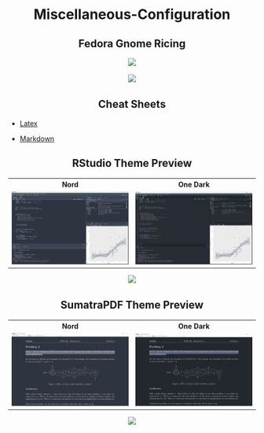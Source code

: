 <h1 align="center">Miscellaneous-Configuration</h1>

<h2 align="center">Fedora Gnome Ricing</h2>

<div align="center">
<img src="Linux%20Ricing/README.assets/Linux_Ricing.png" width="300">

[![](https://img.shields.io/badge/Visit%20Here-100000?style=for-the-badge&logoColor=white)](https://github.com/Sang-Buster/Miscellaneous-Configuration/tree/main/Linux%20Ricing)
</div>



<h2 align="center">Cheat Sheets</h2>

- [Latex](https://github.com/Sang-Buster/Miscellaneous-Configuration/blob/main/Cheat%20Sheets/Latex.pdf)

- [Markdown](https://github.com/Sang-Buster/Miscellaneous-Configuration/blob/main/Cheat%20Sheets/Markdown.pdf)



<h2 align="center">RStudio Theme Preview</h2>

<div align="center">
<table>
  <tr>
    <th>Nord</th>
    <th>One Dark</th>
  </tr>
  <tr>
    <td><img src="/RStudio%20Themes/README.assets/Nord%20Theme%20Preview.png" width="500" /></td>
    <td><img src="/RStudio%20Themes/README.assets/One-Dark%20Theme%20Preview.png" width="500" /></td>
  </tr>
</table>

[![](https://img.shields.io/badge/Visit%20Here-100000?style=for-the-badge&logoColor=white)](https://github.com/Sang-Buster/Miscellaneous-Configuration/tree/main/RStudio%20Themes)
</div>



<h2 align="center">SumatraPDF Theme Preview</h2>

<div align="center">
<table>
  <tr>
    <th>Nord</th>
    <th>One Dark</th>
  </tr>
  <tr>
    <td><img src="/SumatraPDF%20Themes/README.assets/Nord.png" width="500" /></td>
    <td><img src="/SumatraPDF%20Themes/README.assets/One-Dark.png" width="500" /></td>
  </tr>
</table>

[![](https://img.shields.io/badge/Visit%20Here-100000?style=for-the-badge&logoColor=white)](https://github.com/Sang-Buster/Miscellaneous-Configuration/tree/main/SumatraPDF%20Themes)
</div>
